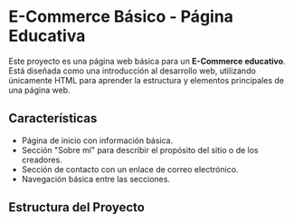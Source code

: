 # E-Commerce Básico - Página Educativa

Este proyecto es una página web básica para un **E-Commerce educativo**. Está diseñada como una introducción al desarrollo web, utilizando únicamente HTML para aprender la estructura y elementos principales de una página web.

## Características

- Página de inicio con información básica.
- Sección "Sobre mí" para describir el propósito del sitio o de los creadores.
- Sección de contacto con un enlace de correo electrónico.
- Navegación básica entre las secciones.

## Estructura del Proyecto

